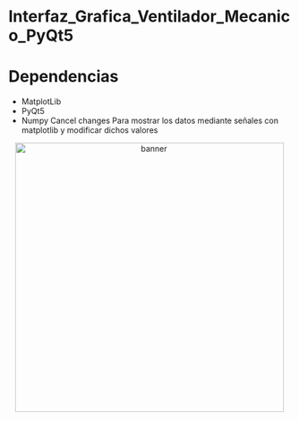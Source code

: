 # Interfaz_Grafica_Ventilador_Mecanico_PyQt5
# Dependencias 
- MatplotLib
- PyQt5
- Numpy
Cancel changes
Para mostrar los datos mediante señales con matplotlib y modificar dichos valores 

<p align ="center">
   <img src="https://res.cloudinary.com/pythonid/image/upload/v1625234003/0eedeea5-51ec-44cc-8f24-5989b75d813e_psil8z.jpg" alt="banner" width="480"><br/>
</p>

